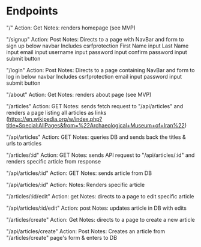 # Endpoints
"/"
Action: Get
Notes: renders homepage (see MVP)

"/signup"
Action: Post
Notes: Directs to a page with NavBar and form to sign up below navbar
Includes
  csrfprotection
  First Name input
  Last Name input
  email input
  username input
  password input
  confirm password input
  submit button

"/login"
Action: Post
Notes: Directs to a page containing NavBar and form to log in below navbar
Includes
  csrfprotection
  email input
  password input
  submit button

"/about"
Action: Get
Notes: renders about page (see MVP)

"/articles"
Action: GET
Notes: sends fetch request to "/api/articles" and renders a page listing all articles as links (https://en.wikipedia.org/w/index.php?title=Special:AllPages&from=%22Archaeological+Museum+of+Iran%22)

"/api/articles"
Action: GET
Notes: queries DB and sends back the titles & urls to articles

"/articles/:id"
Action: GET
Notes: sends API request to "/api/articles/:id" and renders specific article from response

"/api/articles/:id"
Action: GET
Notes: sends article from DB

"/api/articles/:id"
Action:
Notes: Renders specific article

"/articles/:id/edit"
Action: get
Notes: directs to a page to edit specific article

"/api/articles/:id/edit"
Action: post
Notes: updates article in DB with edits

"/articles/create"
Action: Get
Notes: directs to a page to create a new article

"/api/articles/create"
Action: Post
Notes: Creates an article from "/articles/create" page's form & enters to DB
